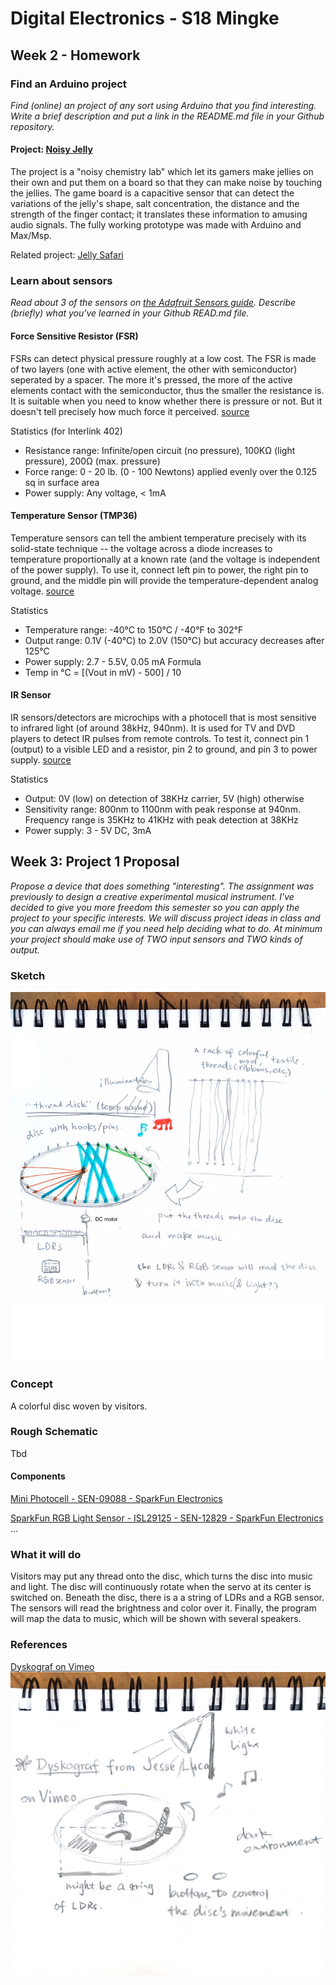 # Digital Electronics - S18 Mingke

## Week 2 - Homework
### Find an Arduino project
*Find (online) an project of any sort using Arduino that you find interesting. Write a brief description and put a link in the README.md file in your Github repository.*

#### Project: [Noisy Jelly](https://pinaffo-pluvinage.com/papier-machine-1/)

The project is a "noisy chemistry lab" which let its gamers make jellies on their own and put them on a board so that they can make noise by touching the jellies. The game board is a capacitive sensor that can detect the variations of the jelly's shape, salt concentration, the distance and the strength of the finger contact; it translates these information to amusing audio signals. The fully working prototype was made with Arduino and Max/Msp.

Related project: [Jelly Safari](https://pinaffo-pluvinage.com/jelly-safari/)

### Learn about sensors
*Read about 3 of the sensors on [the Adafruit Sensors guide](http://www.ladyada.net/learn/sensors/). Describe (briefly) what you've learned in your Github READ.md file.*

#### Force Sensitive Resistor (FSR)
FSRs can detect physical pressure roughly at a low cost. The FSR is made of two layers (one with active element, the other with semiconductor) seperated by a spacer. The more it's pressed, the more of the active elements contact with the semiconductor, thus the smaller the resistance is. It is suitable when you need to know whether there is pressure or not. But it doesn't tell precisely how much force it perceived. [source](https://learn.adafruit.com/force-sensitive-resistor-fsr)

Statistics (for Interlink 402)
- Resistance range: Infinite/open circuit (no pressure), 100KΩ (light pressure), 200Ω (max. pressure)
- Force range: 0 - 20 lb. (0 - 100 Newtons) applied evenly over the 0.125 sq in surface area
- Power supply: Any voltage, < 1mA 

#### Temperature Sensor (TMP36)
Temperature sensors can tell the ambient temperature precisely with its solid-state technique --  the voltage across a diode increases to temperature proportionally at a known rate (and the voltage is independent of the power supply). To use it, connect left pin to power, the right pin to ground, and the middle pin will provide the temperature-dependent analog voltage.  [source](https://learn.adafruit.com/tmp36-temperature-sensor)

Statistics
- Temperature range: -40°C to 150°C / -40°F to 302°F
- Output range: 0.1V (-40°C) to 2.0V (150°C) but accuracy decreases after 125°C
- Power supply: 2.7 - 5.5V, 0.05 mA
Formula
- Temp in °C = [(Vout in mV) - 500] / 10

#### IR Sensor
IR sensors/detectors are microchips with a photocell that is most sensitive to infrared light (of around 38kHz, 940nm). It is used for TV and DVD players to detect IR pulses from remote controls.
To test it, connect pin 1 (output) to a visible LED and a resistor, pin 2 to ground, and pin 3 to power supply.  [source](https://learn.adafruit.com/ir-sensor)

Statistics
- Output: 0V (low) on detection of 38KHz carrier, 5V (high) otherwise
- Sensitivity range: 800nm to 1100nm with peak response at 940nm. Frequency range is 35KHz to 41KHz with peak detection at 38KHz
- Power supply: 3 - 5V DC, 3mA

## Week 3: Project 1 Proposal
*Propose a device that does something "interesting". The assignment was previously to design a creative experimental musical instrument. I've decided to give you more freedom this semester so you can apply the project to your specific interests. We will discuss project ideas in class and you can always email me if you need help deciding what to do. At minimum your project should make use of TWO input sensors and TWO kinds of output.*

### Sketch
![](Project1/sketch.jpg)

### Concept
A colorful disc woven by visitors.

### Rough Schematic
Tbd

#### Components
[Mini Photocell - SEN-09088 - SparkFun Electronics](https://www.sparkfun.com/products/9088)

[SparkFun RGB Light Sensor - ISL29125 - SEN-12829 - SparkFun Electronics](https://www.sparkfun.com/products/12829)
…

### What it will do
Visitors may put any thread onto the disc, which turns the disc into music and light. 
The disc will continuously rotate when the servo at its center is switched on. Beneath the disc, there is a a string of LDRs and a RGB sensor. The sensors will read the brightness and color over it. Finally, the program will map the data to music, which will be shown with several speakers.

### References
[Dyskograf on Vimeo](https://vimeo.com/51700038)
![](Project1/references_dyskograf.jpg)




